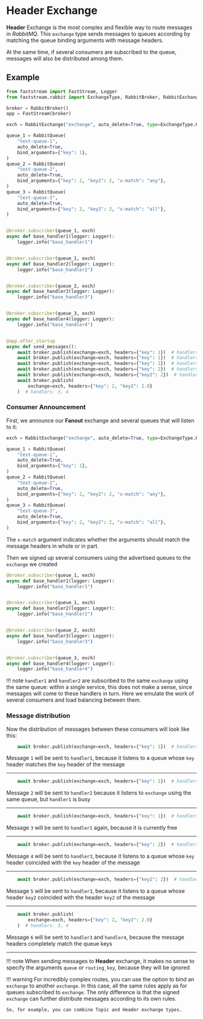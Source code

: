 # Header Exchange

**Header** Exchange is the most complex and flexible way to route messages in *RabbitMQ*. This `exchange` type sends messages to queues according by matching the queue binding arguments with message headers.

At the same time, if several consumers are subscribed to the queue, messages will also be distributed among them.

## Example

```python linenums="1"
from faststream import FastStream, Logger
from faststream.rabbit import ExchangeType, RabbitBroker, RabbitExchange, RabbitQueue

broker = RabbitBroker()
app = FastStream(broker)

exch = RabbitExchange("exchange", auto_delete=True, type=ExchangeType.HEADERS)

queue_1 = RabbitQueue(
    "test-queue-1",
    auto_delete=True,
    bind_arguments={"key": 1},
)
queue_2 = RabbitQueue(
    "test-queue-2",
    auto_delete=True,
    bind_arguments={"key": 2, "key2": 2, "x-match": "any"},
)
queue_3 = RabbitQueue(
    "test-queue-3",
    auto_delete=True,
    bind_arguments={"key": 2, "key2": 2, "x-match": "all"},
)


@broker.subscriber(queue_1, exch)
async def base_handler1(logger: Logger):
    logger.info("base_handler1")


@broker.subscriber(queue_1, exch)
async def base_handler2(logger: Logger):
    logger.info("base_handler2")


@broker.subscriber(queue_2, exch)
async def base_handler3(logger: Logger):
    logger.info("base_handler3")


@broker.subscriber(queue_3, exch)
async def base_handler4(logger: Logger):
    logger.info("base_handler4")


@app.after_startup
async def send_messages():
    await broker.publish(exchange=exch, headers={"key": 1})  # handlers: 1
    await broker.publish(exchange=exch, headers={"key": 1})  # handlers: 2
    await broker.publish(exchange=exch, headers={"key": 1})  # handlers: 1
    await broker.publish(exchange=exch, headers={"key": 2})  # handlers: 3
    await broker.publish(exchange=exch, headers={"key2": 2})  # handlers: 3
    await broker.publish(
        exchange=exch, headers={"key": 2, "key2": 2.0}
    )  # handlers: 3, 4
```

### Consumer Announcement

First, we announce our **Fanout** exchange and several queues that will listen to it:

```python linenums="7" hl_lines="1 6 11 16"
exch = RabbitExchange("exchange", auto_delete=True, type=ExchangeType.HEADERS)

queue_1 = RabbitQueue(
    "test-queue-1",
    auto_delete=True,
    bind_arguments={"key": 1},
)
queue_2 = RabbitQueue(
    "test-queue-2",
    auto_delete=True,
    bind_arguments={"key": 2, "key2": 2, "x-match": "any"},
)
queue_3 = RabbitQueue(
    "test-queue-3",
    auto_delete=True,
    bind_arguments={"key": 2, "key2": 2, "x-match": "all"},
)
```

The `x-match` argument indicates whether the arguments should match the message headers in whole or in part.

Then we signed up several consumers using the advertised queues to the `exchange` we created

```python linenums="26" hl_lines="1 6 11 16"
@broker.subscriber(queue_1, exch)
async def base_handler1(logger: Logger):
    logger.info("base_handler1")


@broker.subscriber(queue_1, exch)
async def base_handler2(logger: Logger):
    logger.info("base_handler2")


@broker.subscriber(queue_2, exch)
async def base_handler3(logger: Logger):
    logger.info("base_handler3")


@broker.subscriber(queue_3, exch)
async def base_handler4(logger: Logger):
    logger.info("base_handler4")
```

!!! note
    `handler1` and `handler2` are subscribed to the same `exchange` using the same queue:
    within a single service, this does not make a sense, since messages will come to these handlers in turn.
    Here we emulate the work of several consumers and load balancing between them.

### Message distribution

Now the distribution of messages between these consumers will look like this:

```python linenums="48"
    await broker.publish(exchange=exch, headers={"key": 1})  # handlers: 1
```

Message `1` will be sent to `handler1`, because it listens to a queue whose `key` header matches the `key` header of the message

---

```python linenums="49"
    await broker.publish(exchange=exch, headers={"key": 1})  # handlers: 2
```

Message `2` will be sent to `handler2` because it listens to `exchange` using the same queue, but `handler1` is busy

---

```python linenums="50"
    await broker.publish(exchange=exch, headers={"key": 1})  # handlers: 1
```

Message `3` will be sent to `handler1` again, because it is currently free

---

```python linenums="51"
    await broker.publish(exchange=exch, headers={"key": 2})  # handlers: 3
```

Message `4` will be sent to `handler3`, because it listens to a queue whose `key` header coincided with the `key` header of the message

---

```python linenums="52"
    await broker.publish(exchange=exch, headers={"key2": 2})  # handlers: 3
```

Message `5` will be sent to `handler3`, because it listens to a queue whose header `key2` coincided with the header `key2` of the message

---

```python linenums="53"
    await broker.publish(
        exchange=exch, headers={"key": 2, "key2": 2.0}
    )  # handlers: 3, 4
```

Message `6` will be sent to `handler3` and `handler4`, because the message headers completely match the queue keys

---

!!! note
    When sending messages to **Header** exchange, it makes no sense to specify the arguments `queue` or `routing_key`, because they will be ignored

!!! warning
    For incredibly complex routes, you can use the option to bind an `exchange` to another `exchange`. In this case, all the same rules apply as for queues subscribed to `exchange`. The only difference is that the signed `exchange` can further distribute messages according to its own rules.

    So, for example, you can combine Topic and Header exchange types.
